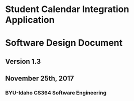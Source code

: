 # Student Calendar Integration Application

# Software Design Document


## Version 1.3

## November 25th, 2017

### BYU-Idaho CS364 Software Engineering

